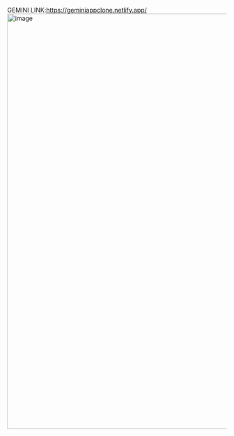 GEMINI LINK:https://geminiappclone.netlify.app/
<img width="954" alt="image" src="https://github.com/Rohan6473/reactprojects-list/assets/139196988/4849a524-7a95-4802-a7cf-4490d89fbda7">

